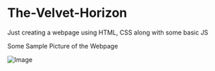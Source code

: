 # The-Velvet-Horizon
Just creating a webpage using HTML, CSS along with some basic JS

Some Sample Picture of the Webpage

![Image](https://github.com/user-attachments/assets/f0b805e6-d9dd-4ae0-a1fb-a1626b16c138)
